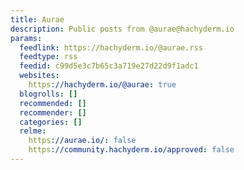 ```yaml
---
title: Aurae
description: Public posts from @aurae@hachyderm.io
params:
  feedlink: https://hachyderm.io/@aurae.rss
  feedtype: rss
  feedid: c99d5e3c7b65c3a719e27d22d9f1adc1
  websites:
    https://hachyderm.io/@aurae: true
  blogrolls: []
  recommended: []
  recommender: []
  categories: []
  relme:
    https://aurae.io/: false
    https://community.hachyderm.io/approved: false
---
```


